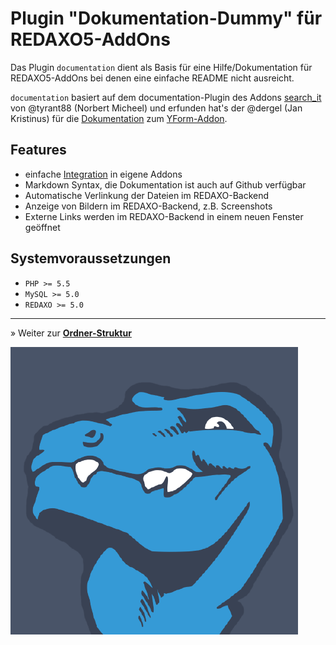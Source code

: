 # Plugin "Dokumentation-Dummy" für REDAXO5-AddOns

Das Plugin `documentation` dient als Basis für eine Hilfe/Dokumentation für REDAXO5-AddOns bei denen eine einfache README nicht ausreicht.

`documentation` basiert auf dem documentation-Plugin des Addons [search_it](https://github.com/tyrant88/search_it) von @tyrant88 (Norbert Micheel)
und erfunden hat's der @dergel (Jan Kristinus) für die [Dokumentation](https://github.com/yakamara/redaxo_yform_docs) zum [YForm-Addon](https://github.com/yakamara/redaxo_yform).

## Features

- einfache [Integration](howto_copy.md) in eigene Addons
- Markdown Syntax, die Dokumentation ist auch auf Github verfügbar
- Automatische Verlinkung der Dateien im REDAXO-Backend
- Anzeige von Bildern im REDAXO-Backend, z.B. Screenshots
- Externe Links werden im REDAXO-Backend in einem neuen Fenster geöffnet

## Systemvoraussetzungen

* `PHP >= 5.5`
* `MySQL >= 5.0`
* `REDAXO >= 5.0`

---

&raquo; Weiter zur **[Ordner-Struktur](main_folder.md)**

![FriendsOfREDAXO](for.png)
